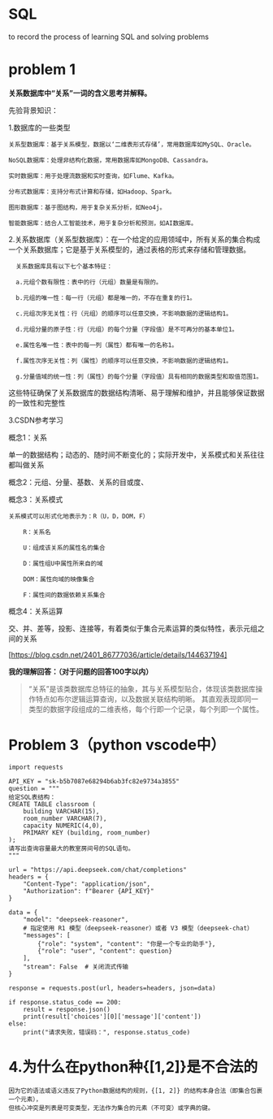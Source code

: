# SQL
to record the process of learning SQL and solving problems

# problem 1
**关系数据库中“关系”一词的含义思考并解释。**

先验背景知识：

1.数据库的一些类型

    关系型数据库：基于关系模型，数据以‘二维表形式存储’，常用数据库如MySQL、Oracle。
  
    NoSQL数据库：处理非结构化数据，常用数据库如MongoDB、Cassandra。
  
    实时数据库：用于处理流数据和实时查询，如Flume、Kafka。
  
    分布式数据库：支持分布式计算和存储，如Hadoop、Spark。
  
    图形数据库：基于图结构，用于复杂关系分析，如Neo4j。
  
    智能数据库：结合人工智能技术，用于复杂分析和预测，如AI数据库。

2.关系数据库（关系型数据库）：在一个给定的应用领域中，所有关系的集合构成一个关系数据库；它是基于关系模型的，通过表格的形式来存储和管理数据。
     
      关系数据库具有以下七个基本特征：
      
      a.元组个数有限性：表中的行（元组）数量是有限的。
      
      b.元组的唯一性：每一行（元组）都是唯一的，不存在重复的行1。
      
      c.元组次序无关性：行（元组）的顺序可以任意交换，不影响数据的逻辑结构1。
      
      d.元组分量的原子性：行（元组）的每个分量（字段值）是不可再分的基本单位1。
      
      e.属性名唯一性：表中的每一列（属性）都有唯一的名称1。
      
      f.属性次序无关性：列（属性）的顺序可以任意交换，不影响数据的逻辑结构1。
      
      g.分量值域的统一性：列（属性）的每个分量（字段值）具有相同的数据类型和取值范围1。
      
  这些特征确保了关系数据库的数据结构清晰、易于理解和维护，并且能够保证数据的一致性和完整性


3.CSDN参考学习

概念1：关系

单一的数据结构；动态的、随时间不断变化的；实际开发中，关系模式和关系往往都叫做关系

概念2：元组、分量、基数、关系的目或度、



概念3：关系模式

    关系模式可以形式化地表示为：R（U，D，DOM，F）

        R：关系名

        U：组成该关系的属性名的集合

        D：属性组U中属性所来自的域

        DOM：属性向域的映像集合

        F：属性间的数据依赖关系集合

概念4：关系运算

交、并、差等，投影、连接等，有着类似于集合元素运算的类似特性，表示元组之间的关系

[https://blog.csdn.net/2401_86777036/article/details/144637194]

**我的理解回答：（对于问题的回答100字以内）**


>“关系”是该类数据库总特征的抽象，其与关系模型贴合，体现该类数据库操作特点如布尔逻辑运算查询，以及数据关联结构明晰。
>其直观表现即同一类型的数据字段组成的二维表格，每个行即一个记录，每个列即一个属性。


# Problem 3（python vscode中）
```
import requests

API_KEY = "sk-b5b7087e68294b6ab3fc82e9734a3855"  
question = """
给定SQL表结构：
CREATE TABLE classroom (
    building VARCHAR(15),
    room_number VARCHAR(7),
    capacity NUMERIC(4,0),
    PRIMARY KEY (building, room_number)
);
请写出查询容量最大的教室房间号的SQL语句。
"""

url = "https://api.deepseek.com/chat/completions"
headers = {
    "Content-Type": "application/json",
    "Authorization": f"Bearer {API_KEY}"
}

data = {
    "model": "deepseek-reasoner", 
    # 指定使用 R1 模型（deepseek-reasoner）或者 V3 模型（deepseek-chat）
    "messages": [
        {"role": "system", "content": "你是一个专业的助手"},
        {"role": "user", "content": question}
    ],
    "stream": False  # 关闭流式传输
}

response = requests.post(url, headers=headers, json=data)

if response.status_code == 200:
    result = response.json()
    print(result['choices'][0]['message']['content'])
else:
    print("请求失败，错误码：", response.status_code)
```

# 4.为什么在python种{[1,2]}是不合法的

    因为它的语法或语义违反了Python数据结构的规则，{[1, 2]} 的结构本身合法（即集合包裹一个元素），
    但核心冲突是列表是可变类型，无法作为集合的元素（不可变）或字典的键。
    



